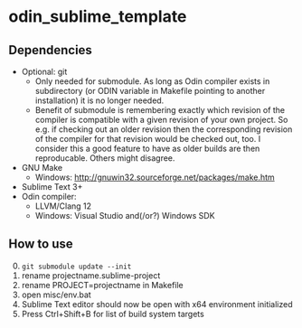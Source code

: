 # odin_sublime_template

## Dependencies
* Optional: git
  * Only needed for submodule. As long as Odin compiler exists in subdirectory (or ODIN variable in Makefile pointing to another installation) it is no longer needed.
  * Benefit of submodule is remembering exactly which revision of the compiler is compatible with a given revision of your own project. So e.g. if checking out an older revision then the corresponding revision of the compiler for that revision would be checked out, too. I consider this a good feature to have as older builds are then reproducable. Others might disagree.
* GNU Make
  * Windows: http://gnuwin32.sourceforge.net/packages/make.htm
* Sublime Text 3+
* Odin compiler:
  * LLVM/Clang 12
  * Windows: Visual Studio and(/or?) Windows SDK

## How to use

0. `git submodule update --init`
1. rename projectname.sublime-project
2. rename PROJECT=projectname in Makefile
3. open misc/env.bat 
4. Sublime Text editor should now be open with x64 environment initialized
5. Press Ctrl+Shift+B for list of build system targets
